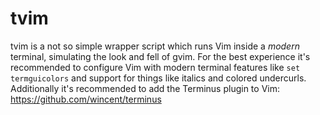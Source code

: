 # tvim

tvim is a not so simple wrapper script which runs Vim inside a *modern*
terminal, simulating the look and fell of gvim. For the best experience
it's recommended to configure Vim with modern terminal features like
`set termguicolors` and support for things like italics and colored
undercurls. Additionally it's recommended to add the Terminus plugin to
Vim: https://github.com/wincent/terminus
